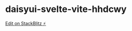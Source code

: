 # daisyui-svelte-vite-hhdcwy

[Edit on StackBlitz ⚡️](https://stackblitz.com/edit/daisyui-svelte-vite-hhdcwy)